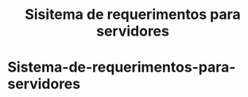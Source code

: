 <h1 align="center"> Sisitema de requerimentos para servidores </h1>

# Sistema-de-requerimentos-para-servidores
